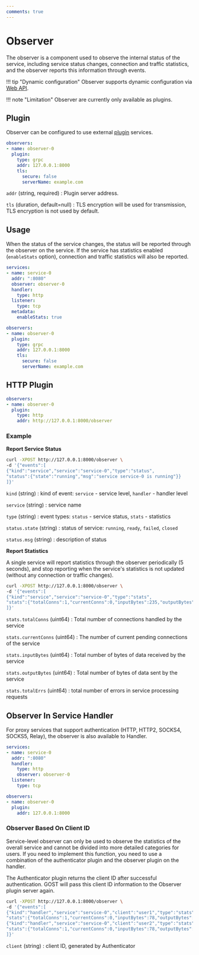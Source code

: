 ```yaml
---
comments: true
---
```


# Observer

The observer is a component used to observe the internal status of the service, including service status changes, connection and traffic statistics, and the observer reports this information through events.

!!! tip "Dynamic configuration"
    Observer supports dynamic configuration via [Web API](/en/tutorials/api/overview/).


!!! note "Limitation"
    Observer are currently only available as plugins.


## Plugin

Observer can be configured to use external [plugin](/en/concepts/plugin/) services.

```yaml
observers:
- name: observer-0
  plugin:
    type: grpc
    addr: 127.0.0.1:8000
    tls: 
      secure: false
      serverName: example.com
```

`addr` (string, required)
:    Plugin server address.

`tls` (duration, default=null)
:    TLS encryption will be used for transmission, TLS encryption is not used by default.

## Usage

When the status of the service changes, the status will be reported through the observer on the service. If the service has statistics enabled (`enableStats` option), connection and traffic statistics will also be reported.

```yaml hl_lines="4 10"
services:
- name: service-0
  addr: ":8080"
  observer: observer-0 
  handler:
    type: http
  listener:
    type: tcp
  metadata:
    enableStats: true 

observers:
- name: observer-0
  plugin:
    type: grpc
    addr: 127.0.0.1:8000
    tls: 
      secure: false
      serverName: example.com
```

## HTTP Plugin

```yaml
observers:
- name: observer-0
  plugin:
    type: http
    addr: http://127.0.0.1:8000/observer
```

### Example

**Report Service Status**

```bash
curl -XPOST http://127.0.0.1:8000/observer \
-d '{"events":[
{"kind":"service","service":"service-0","type":"status", 
"status":{"state":"running","msg":"service service-0 is running"}} 
]}'
```

`kind` (string)
:    kind of event: `service` - service level, `handler` - handler level

`service` (string)
:    service name

`type` (string)
:    event types: `status` - service status, `stats` - statistics

`status.state` (string)
:    status of service: `running`, `ready`, `failed`, `closed`

`status.msg` (string)
:    description of status

**Report Statistics**

A single service will report statistics through the observer periodically (5 seconds), and stop reporting when the service's statistics is not updated (without any connection or traffic changes).

```bash
curl -XPOST http://127.0.0.1:8000/observer \
-d '{"events":[ 
{"kind":"service","service":"service-0","type":"stats", 
"stats":{"totalConns":1,"currentConns":0,"inputBytes":235,"outputBytes":632,"totalErrs":0}} 
]}'
```

`stats.totalConns` (uint64)
:    Total number of connections handled by the service

`stats.currentConns` (uint64)
:    The number of current pending connections of the service

`stats.inputBytes` (uint64)
:    Total number of bytes of data received by the service

`stats.outputBytes` (uint64)
:    Total number of bytes of data sent by the service

`stats.totalErrs` (uint64)
:    total number of errors in service processing requests


## Observer In Service Handler

For proxy services that support authentication (HTTP, HTTP2, SOCKS4, SOCKS5, Relay), the observer is also available to Handler.

```yaml hl_lines="6"
services:
- name: service-0
  addr: ":8080"
  handler:
    type: http
    observer: observer-0
  listener:
    type: tcp

observers:
- name: observer-0
  plugin:
    addr: 127.0.0.1:8000
```

### Observer Based On Client ID

Service-level observer can only be used to observe the statistics of the overall service and cannot be divided into more detailed categories for users. If you need to implement this function, you need to use a combination of the authenticator plugin and the observer plugin on the handler.
    
The Authenticator plugin returns the client ID after successful authentication. GOST will pass this client ID information to the Observer plugin server again.

```bash
curl -XPOST http://127.0.0.1:8000/observer \
-d '{"events":[ 
{"kind":"handler","service":"service-0","client":"user1","type":"stats", 
"stats":{"totalConns":1,"currentConns":0,"inputBytes":78,"outputBytes":574,"totalErrs":0}}, 
{"kind":"handler","service":"service-0","client":"user2","type":"stats", 
"stats":{"totalConns":1,"currentConns":0,"inputBytes":78,"outputBytes":574,"totalErrs":0}} 
]}'
```

`client` (string)
:    client ID, generated by Authenticator